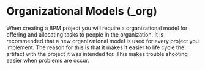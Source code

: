 # Organizational Models (_org)
When creating a BPM project you will require a organizational model for offering and allocating tasks to people in the organization. It is recommended that a new organizational model is used for every project you implement. The reason for this is that it makes it easier to life cycle the artifact with the project it was intended for. This makes trouble shooting easier when problems are occur.
